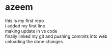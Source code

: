 # azeem
this is my first repo
<br>
i added my first line
<br>
making update in vs code
<br>
finally linked my git and pushing commits into web
<br>
unloading the done changes


